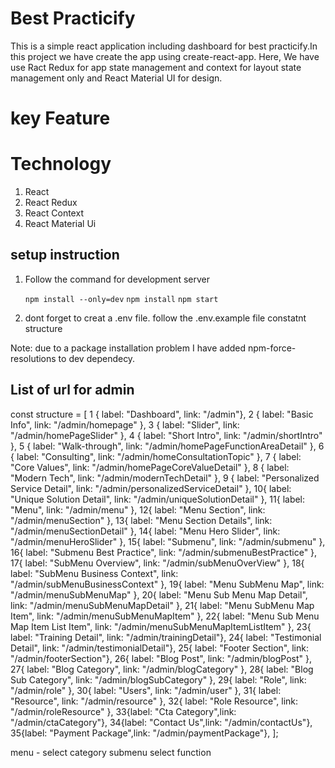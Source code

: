 # Best Practicify
This is a simple react application including dashboard for best practicify.In this project we have create the app using create-react-app. Here, We have use Ract Redux for app state management and context for layout state management only and React Material UI for design. 

# key Feature

# Technology 
1. React
2. React Redux
3. React Context
4. React Material Ui

## setup instruction 

1. Follow the command for development server

    `npm install --only=dev`
    `npm install`
    `npm start`
    
2. dont forget to creat a .env file. follow the .env.example file constatnt structure

Note: due to a package installation problem I have added npm-force-resolutions to dev dependecy. 

## List of url for admin
const structure = [
1 { label: "Dashboard", link: "/admin"},
2 { label: "Basic Info", link: "/admin/homepage" },
3 { label: "Slider", link: "/admin/homePageSlider" },
4 { label: "Short Intro", link: "/admin/shortIntro" },
5 { label: "Walk-through", link: "/admin/homePageFunctionAreaDetail" },
6 { label: "Consulting", link: "/admin/homeConsultationTopic" },
7 { label: "Core Values", link: "/admin/homePageCoreValueDetail" },
8 { label: "Modern Tech", link: "/admin/modernTechDetail" },
9 { label: "Personalized Service Detail", link: "/admin/personalizedServiceDetail" },
10{ label: "Unique Solution Detail", link: "/admin/uniqueSolutionDetail" },
11{ label: "Menu", link: "/admin/menu" },
12{ label: "Menu Section", link: "/admin/menuSection" },
13{ label: "Menu Section Details", link: "/admin/menuSectionDetail" },
14{ label: "Menu Hero Slider", link: "/admin/menuHeroSlider" },
15{ label: "Submenu", link: "/admin/submenu" },
16{ label: "Submenu Best Practice", link: "/admin/submenuBestPractice" },
17{ label: "SubMenu Overview", link: "/admin/subMenuOverView" },
18{ label: "SubMenu Business Context", link: "/admin/subMenuBusinessContext" },
19{ label: "Menu SubMenu Map", link: "/admin/menuSubMenuMap" },
20{ label: "Menu Sub Menu Map Detail", link: "/admin/menuSubMenuMapDetail" },
21{ label: "Menu SubMenu Map Item", link: "/admin/menuSubMenuMapItem" },
22{ label: "Menu Sub Menu Map Item List Item", link: "/admin/menuSubMenuMapItemListItem" },
23{ label: "Training Detail", link: "/admin/trainingDetail"},
24{ label: "Testimonial Detail", link: "/admin/testimonialDetail"},
25{ label: "Footer Section", link: "/admin/footerSection"},
26{ label: "Blog Post", link: "/admin/blogPost" },
27{ label: "Blog Category", link: "/admin/blogCategory" },
28{ label: "Blog Sub Category", link: "/admin/blogSubCategory" },
29{ label: "Role", link: "/admin/role" },
30{ label: "Users", link: "/admin/user" },
31{ label: "Resource", link: "/admin/resource" },
32{ label: "Role Resource", link: "/admin/roleResource" },
33{label: "Cta Category",link: "/admin/ctaCategory"},
34{label: "Contact Us",link: "/admin/contactUs"},
35{label: "Payment Package",link: "/admin/paymentPackage"},
];


menu - select category
submenu select function


